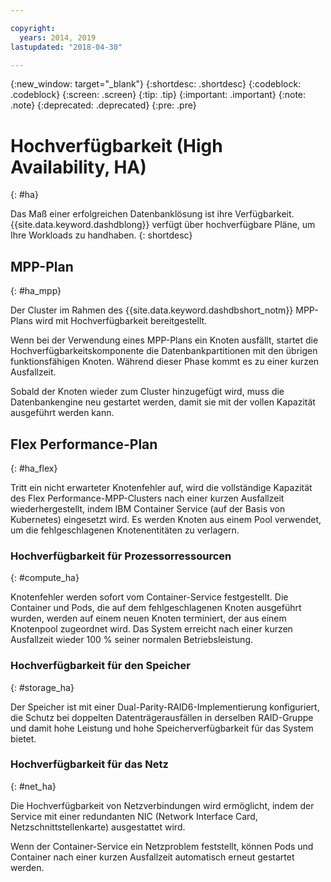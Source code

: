 ```yaml
---

copyright:
  years: 2014, 2019
lastupdated: "2018-04-30"

---
```


<!-- Attribute definitions --> 
{:new_window: target="_blank"}
{:shortdesc: .shortdesc}
{:codeblock: .codeblock}
{:screen: .screen}
{:tip: .tip}
{:important: .important}
{:note: .note}
{:deprecated: .deprecated}
{:pre: .pre}

# Hochverfügbarkeit (High Availability, HA) 
{: #ha}

Das Maß einer erfolgreichen Datenbanklösung ist ihre Verfügbarkeit. {{site.data.keyword.dashdblong}} verfügt über hochverfügbare Pläne, um Ihre Workloads zu handhaben.
{: shortdesc}

## MPP-Plan
{: #ha_mpp}

Der Cluster im Rahmen des {{site.data.keyword.dashdbshort_notm}} MPP-Plans wird mit Hochverfügbarkeit bereitgestellt.  

Wenn bei der Verwendung eines MPP-Plans ein Knoten ausfällt, startet die Hochverfügbarkeitskomponente die Datenbankpartitionen mit den übrigen funktionsfähigen Knoten. Während dieser Phase kommt es zu einer kurzen Ausfallzeit. 

Sobald der Knoten wieder zum Cluster hinzugefügt wird, muss die Datenbankengine neu gestartet werden, damit sie mit der vollen Kapazität ausgeführt werden kann. 

## Flex Performance-Plan
{: #ha_flex}

Tritt ein nicht erwarteter Knotenfehler auf, wird die vollständige Kapazität des Flex Performance-MPP-Clusters nach einer kurzen Ausfallzeit wiederhergestellt, indem IBM Container Service (auf der Basis von Kubernetes) eingesetzt wird. Es werden Knoten aus einem Pool verwendet, um die fehlgeschlagenen Knotenentitäten zu verlagern. 

### Hochverfügbarkeit für Prozessorressourcen
{: #compute_ha}

Knotenfehler werden sofort vom Container-Service festgestellt. Die Container und Pods, die auf dem fehlgeschlagenen Knoten ausgeführt wurden, werden auf einem neuen Knoten terminiert, der aus einem Knotenpool zugeordnet wird. Das System erreicht nach einer kurzen Ausfallzeit wieder 100 % seiner normalen Betriebsleistung.

### Hochverfügbarkeit für den Speicher
{: #storage_ha}

Der Speicher ist mit einer Dual-Parity-RAID6-Implementierung konfiguriert, die Schutz bei doppelten Datenträgerausfällen in derselben RAID-Gruppe und damit hohe Leistung und hohe Speicherverfügbarkeit für das System bietet.

### Hochverfügbarkeit für das Netz
{: #net_ha}

Die Hochverfügbarkeit von Netzverbindungen wird ermöglicht, indem der Service mit einer redundanten NIC (Network Interface Card, Netzschnittstellenkarte) ausgestattet wird. 

Wenn der Container-Service ein Netzproblem feststellt, können Pods und Container nach einer kurzen Ausfallzeit automatisch erneut gestartet werden.
